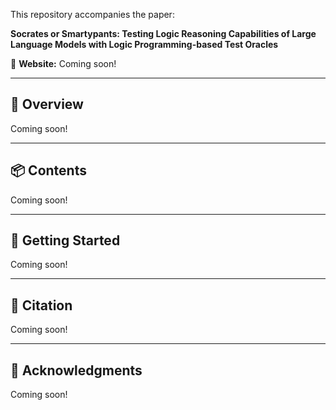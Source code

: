 This repository accompanies the paper:

**Socrates or Smartypants: Testing Logic Reasoning Capabilities of Large Language Models with Logic Programming-based Test Oracles**

📄 **Website:** Coming soon!

---

## 🧠 Overview

Coming soon!

---

## 📦 Contents

Coming soon!

---

## 🚀 Getting Started

Coming soon!

---

## 📜 Citation

Coming soon!

---

## 🤝 Acknowledgments

Coming soon!

